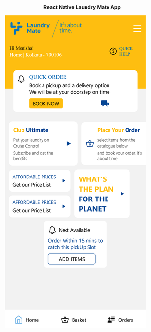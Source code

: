 <div align="center">
  <h3 align="center">React Native Laundry Mate App</h3>
</div>

![Demo Image](assets/demo.png)
